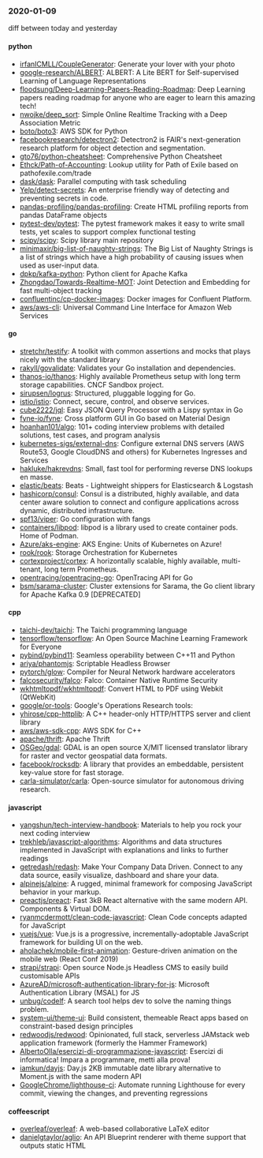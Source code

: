 ### 2020-01-09
diff between today and yesterday

#### python
* [irfanICMLL/CoupleGenerator](https://github.com/irfanICMLL/CoupleGenerator): Generate your lover with your photo
* [google-research/ALBERT](https://github.com/google-research/ALBERT): ALBERT: A Lite BERT for Self-supervised Learning of Language Representations
* [floodsung/Deep-Learning-Papers-Reading-Roadmap](https://github.com/floodsung/Deep-Learning-Papers-Reading-Roadmap): Deep Learning papers reading roadmap for anyone who are eager to learn this amazing tech!
* [nwojke/deep_sort](https://github.com/nwojke/deep_sort): Simple Online Realtime Tracking with a Deep Association Metric
* [boto/boto3](https://github.com/boto/boto3): AWS SDK for Python
* [facebookresearch/detectron2](https://github.com/facebookresearch/detectron2): Detectron2 is FAIR's next-generation research platform for object detection and segmentation.
* [gto76/python-cheatsheet](https://github.com/gto76/python-cheatsheet): Comprehensive Python Cheatsheet
* [Ethck/Path-of-Accounting](https://github.com/Ethck/Path-of-Accounting): Lookup utility for Path of Exile based on pathofexile.com/trade
* [dask/dask](https://github.com/dask/dask): Parallel computing with task scheduling
* [Yelp/detect-secrets](https://github.com/Yelp/detect-secrets): An enterprise friendly way of detecting and preventing secrets in code.
* [pandas-profiling/pandas-profiling](https://github.com/pandas-profiling/pandas-profiling): Create HTML profiling reports from pandas DataFrame objects
* [pytest-dev/pytest](https://github.com/pytest-dev/pytest): The pytest framework makes it easy to write small tests, yet scales to support complex functional testing
* [scipy/scipy](https://github.com/scipy/scipy): Scipy library main repository
* [minimaxir/big-list-of-naughty-strings](https://github.com/minimaxir/big-list-of-naughty-strings): The Big List of Naughty Strings is a list of strings which have a high probability of causing issues when used as user-input data.
* [dpkp/kafka-python](https://github.com/dpkp/kafka-python): Python client for Apache Kafka
* [Zhongdao/Towards-Realtime-MOT](https://github.com/Zhongdao/Towards-Realtime-MOT): Joint Detection and Embedding for fast multi-object tracking
* [confluentinc/cp-docker-images](https://github.com/confluentinc/cp-docker-images): Docker images for Confluent Platform.
* [aws/aws-cli](https://github.com/aws/aws-cli): Universal Command Line Interface for Amazon Web Services

#### go
* [stretchr/testify](https://github.com/stretchr/testify): A toolkit with common assertions and mocks that plays nicely with the standard library
* [rakyll/govalidate](https://github.com/rakyll/govalidate): Validates your Go installation and dependencies.
* [thanos-io/thanos](https://github.com/thanos-io/thanos): Highly available Prometheus setup with long term storage capabilities. CNCF Sandbox project.
* [sirupsen/logrus](https://github.com/sirupsen/logrus): Structured, pluggable logging for Go.
* [istio/istio](https://github.com/istio/istio): Connect, secure, control, and observe services.
* [cube2222/jql](https://github.com/cube2222/jql): Easy JSON Query Processor with a Lispy syntax in Go
* [fyne-io/fyne](https://github.com/fyne-io/fyne): Cross platform GUI in Go based on Material Design
* [hoanhan101/algo](https://github.com/hoanhan101/algo): 101+ coding interview problems with detailed solutions, test cases, and program analysis
* [kubernetes-sigs/external-dns](https://github.com/kubernetes-sigs/external-dns): Configure external DNS servers (AWS Route53, Google CloudDNS and others) for Kubernetes Ingresses and Services
* [hakluke/hakrevdns](https://github.com/hakluke/hakrevdns): Small, fast tool for performing reverse DNS lookups en masse.
* [elastic/beats](https://github.com/elastic/beats):  Beats - Lightweight shippers for Elasticsearch & Logstash
* [hashicorp/consul](https://github.com/hashicorp/consul): Consul is a distributed, highly available, and data center aware solution to connect and configure applications across dynamic, distributed infrastructure.
* [spf13/viper](https://github.com/spf13/viper): Go configuration with fangs
* [containers/libpod](https://github.com/containers/libpod): libpod is a library used to create container pods. Home of Podman.
* [Azure/aks-engine](https://github.com/Azure/aks-engine): AKS Engine: Units of Kubernetes on Azure!
* [rook/rook](https://github.com/rook/rook): Storage Orchestration for Kubernetes
* [cortexproject/cortex](https://github.com/cortexproject/cortex): A horizontally scalable, highly available, multi-tenant, long term Prometheus.
* [opentracing/opentracing-go](https://github.com/opentracing/opentracing-go): OpenTracing API for Go
* [bsm/sarama-cluster](https://github.com/bsm/sarama-cluster): Cluster extensions for Sarama, the Go client library for Apache Kafka 0.9 [DEPRECATED]

#### cpp
* [taichi-dev/taichi](https://github.com/taichi-dev/taichi): The Taichi programming language
* [tensorflow/tensorflow](https://github.com/tensorflow/tensorflow): An Open Source Machine Learning Framework for Everyone
* [pybind/pybind11](https://github.com/pybind/pybind11): Seamless operability between C++11 and Python
* [ariya/phantomjs](https://github.com/ariya/phantomjs): Scriptable Headless Browser
* [pytorch/glow](https://github.com/pytorch/glow): Compiler for Neural Network hardware accelerators
* [falcosecurity/falco](https://github.com/falcosecurity/falco): Falco: Container Native Runtime Security
* [wkhtmltopdf/wkhtmltopdf](https://github.com/wkhtmltopdf/wkhtmltopdf): Convert HTML to PDF using Webkit (QtWebKit)
* [google/or-tools](https://github.com/google/or-tools): Google's Operations Research tools:
* [yhirose/cpp-httplib](https://github.com/yhirose/cpp-httplib): A C++ header-only HTTP/HTTPS server and client library
* [aws/aws-sdk-cpp](https://github.com/aws/aws-sdk-cpp): AWS SDK for C++
* [apache/thrift](https://github.com/apache/thrift): Apache Thrift
* [OSGeo/gdal](https://github.com/OSGeo/gdal): GDAL is an open source X/MIT licensed translator library for raster and vector geospatial data formats.
* [facebook/rocksdb](https://github.com/facebook/rocksdb): A library that provides an embeddable, persistent key-value store for fast storage.
* [carla-simulator/carla](https://github.com/carla-simulator/carla): Open-source simulator for autonomous driving research.

#### javascript
* [yangshun/tech-interview-handbook](https://github.com/yangshun/tech-interview-handbook):  Materials to help you rock your next coding interview
* [trekhleb/javascript-algorithms](https://github.com/trekhleb/javascript-algorithms):  Algorithms and data structures implemented in JavaScript with explanations and links to further readings
* [getredash/redash](https://github.com/getredash/redash): Make Your Company Data Driven. Connect to any data source, easily visualize, dashboard and share your data.
* [alpinejs/alpine](https://github.com/alpinejs/alpine): A rugged, minimal framework for composing JavaScript behavior in your markup.
* [preactjs/preact](https://github.com/preactjs/preact):  Fast 3kB React alternative with the same modern API. Components & Virtual DOM.
* [ryanmcdermott/clean-code-javascript](https://github.com/ryanmcdermott/clean-code-javascript):  Clean Code concepts adapted for JavaScript
* [vuejs/vue](https://github.com/vuejs/vue):  Vue.js is a progressive, incrementally-adoptable JavaScript framework for building UI on the web.
* [aholachek/mobile-first-animation](https://github.com/aholachek/mobile-first-animation): Gesture-driven animation on the mobile web (React Conf 2019)
* [strapi/strapi](https://github.com/strapi/strapi):  Open source Node.js Headless CMS to easily build customisable APIs
* [AzureAD/microsoft-authentication-library-for-js](https://github.com/AzureAD/microsoft-authentication-library-for-js): Microsoft Authentication Library (MSAL) for JS
* [unbug/codelf](https://github.com/unbug/codelf): A search tool helps dev to solve the naming things problem.
* [system-ui/theme-ui](https://github.com/system-ui/theme-ui): Build consistent, themeable React apps based on constraint-based design principles
* [redwoodjs/redwood](https://github.com/redwoodjs/redwood): Opinionated, full stack, serverless JAMstack web application framework (formerly the Hammer Framework)
* [AlbertoOlla/esercizi-di-programmazione-javascript](https://github.com/AlbertoOlla/esercizi-di-programmazione-javascript): Esercizi di informatica! Impara a programmare, metti alla prova!
* [iamkun/dayjs](https://github.com/iamkun/dayjs):  Day.js 2KB immutable date library alternative to Moment.js with the same modern API
* [GoogleChrome/lighthouse-ci](https://github.com/GoogleChrome/lighthouse-ci): Automate running Lighthouse for every commit, viewing the changes, and preventing regressions

#### coffeescript
* [overleaf/overleaf](https://github.com/overleaf/overleaf): A web-based collaborative LaTeX editor
* [danielgtaylor/aglio](https://github.com/danielgtaylor/aglio): An API Blueprint renderer with theme support that outputs static HTML
